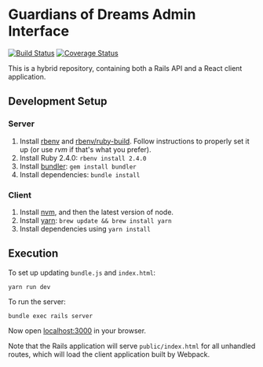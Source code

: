 # Guardians of Dreams Admin Interface

[![Build Status](https://travis-ci.org/godreams/admin-server.svg?branch=master)](https://travis-ci.org/godreams/admin-server)
[![Coverage Status](https://coveralls.io/repos/github/godreams/admin-server/badge.svg?branch=master)](https://coveralls.io/github/godreams/admin-server?branch=master)

This is a hybrid repository, containing both a Rails API and a React client application.

## Development Setup

### Server

1. Install [rbenv](https://github.com/rbenv/rbenv) and [rbenv/ruby-build](https://github.com/rbenv/ruby-build). Follow instructions to properly set it up (or use _rvm_ if that's what you prefer).
1. Install Ruby 2.4.0: `rbenv install 2.4.0`
2. Install [bundler](https://bundler.io): `gem install bundler`
3. Install dependencies: `bundle install`

### Client

1. Install [nvm](https://github.com/creationix/nvm), and then the latest version of node.
2. Install [yarn](https://yarnpkg.com): `brew update && brew install yarn`
3. Install dependencies using `yarn install`

## Execution

To set up updating `bundle.js` and `index.html`:

```
yarn run dev
```

To run the server:

```
bundle exec rails server
```

Now open [localhost:3000](http://localhost:3000) in your browser.

Note that the Rails application will serve `public/index.html` for all unhandled routes, which will load the client application built by Webpack.
